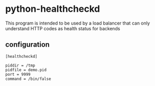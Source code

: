 # python-healthcheckd

This program is intended to be used by a load balancer that can only understand HTTP codes as health status for backends

## configuration

```
[healthcheckd]

piddir = /tmp
pidfile = demo.pid
port = 9999
command = /bin/false
```
